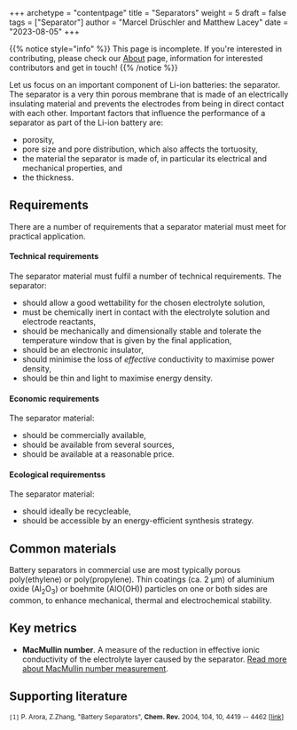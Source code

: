 +++
archetype = "contentpage"
title = "Separators"
weight = 5
draft = false
tags = ["Separator"]
author = "Marcel Drüschler and Matthew Lacey"
date = "2023-08-05"
+++

{{% notice style="info" %}}
This page is incomplete. If you're interested in contributing, please check our [About](/more/about) page, information for interested contributors and get in touch!
{{% /notice %}}

Let us focus on an important component of Li-ion batteries: the separator. 
The separator is a very thin porous membrane that is made of an electrically insulating material and prevents the electrodes from being in direct contact with each other. Important factors that influence the performance of a separator as part of the Li-ion battery are:

- porosity, 
- pore size and pore distribution, which also affects the tortuosity,
- the material the separator is made of, in particular its electrical and mechanical properties, and
- the thickness. 

## Requirements

There are a number of requirements that a separator material must meet for practical application.

#### **Technical requirements**

The separator material must fulfil a number of technical requirements. The separator:

- should allow a good wettability for the chosen electrolyte solution,
- must be chemically inert in contact with the electrolyte solution and electrode reactants, 
- should be mechanically and dimensionally stable and tolerate the temperature window that is given by the final application,
- should be an electronic insulator,
- should minimise the loss of *effective* conductivity to maximise power density,
- should be thin and light to maximise energy density.

#### **Economic requirements**

The separator material:
- should be commercially available,
- should be available from several sources,
- should be available at a reasonable price.

#### **Ecological requirementss**
The separator material:
- should ideally be recycleable,
- should be accessible by an energy-efficient synthesis strategy.


## Common materials

Battery separators in commercial use are most typically porous poly(ethylene) or poly(propylene). Thin coatings (ca. 2 µm) of aluminium oxide (Al<sub>2</sub>O<sub>3</sub>) or boehmite (AlO(OH)) particles on one or both sides are common, to enhance mechanical, thermal and electrochemical stability.

## Key metrics

- **MacMullin number**. A measure of the reduction in effective ionic conductivity of the electrolyte layer caused by the separator. [Read more about MacMullin number measurement](/experimental-electrochemistry/macmullin-number-measurement).

## Supporting literature

<small>

`[1]` P. Arora, Z.Zhang, "Battery Separators", **Chem. Rev.** 2004, 104, 10, 4419 -- 4462 [[link](https://doi.org/10.1021/cr020738u)]

</small>